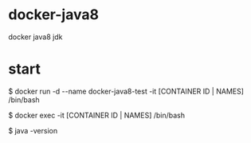 # docker-java8
docker java8  jdk


# start
$ docker run -d --name docker-java8-test  -it  [CONTAINER ID | NAMES]  /bin/bash

$ docker exec -it [CONTAINER ID | NAMES] /bin/bash

$ java -version
